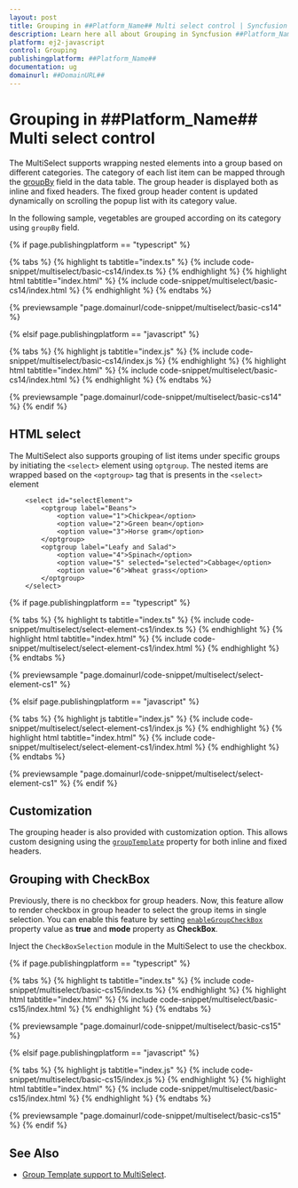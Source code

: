 ```yaml
---
layout: post
title: Grouping in ##Platform_Name## Multi select control | Syncfusion
description: Learn here all about Grouping in Syncfusion ##Platform_Name## Multi select control of Syncfusion Essential JS 2 and more.
platform: ej2-javascript
control: Grouping 
publishingplatform: ##Platform_Name##
documentation: ug
domainurl: ##DomainURL##
---
```


# Grouping in ##Platform_Name## Multi select control

The MultiSelect supports wrapping nested elements into a group based on different categories. The category of each list item can be mapped through the [groupBy](../api/multi-select/#fields) field in the data table. The group header is displayed both as inline and fixed headers. The fixed group header content is updated dynamically on scrolling the popup list with its category value.

In the following sample, vegetables are grouped according on its category using `groupBy` field.

{% if page.publishingplatform == "typescript" %}

 {% tabs %}
{% highlight ts tabtitle="index.ts" %}
{% include code-snippet/multiselect/basic-cs14/index.ts %}
{% endhighlight %}
{% highlight html tabtitle="index.html" %}
{% include code-snippet/multiselect/basic-cs14/index.html %}
{% endhighlight %}
{% endtabs %}
        
{% previewsample "page.domainurl/code-snippet/multiselect/basic-cs14" %}

{% elsif page.publishingplatform == "javascript" %}

{% tabs %}
{% highlight js tabtitle="index.js" %}
{% include code-snippet/multiselect/basic-cs14/index.js %}
{% endhighlight %}
{% highlight html tabtitle="index.html" %}
{% include code-snippet/multiselect/basic-cs14/index.html %}
{% endhighlight %}
{% endtabs %}

{% previewsample "page.domainurl/code-snippet/multiselect/basic-cs14" %}
{% endif %}

## HTML select

The MultiSelect also supports grouping of list items under specific groups by initiating the `<select>` element using  `optgroup`. The nested items are wrapped based on the `<optgroup>` tag that is presents in the `<select>` element

```
    <select id="selectElement">
        <optgroup label="Beans">
            <option value="1">Chickpea</option>
            <option value="2">Green bean</option>
            <option value="3">Horse gram</option>
        </optgroup>
        <optgroup label="Leafy and Salad">
            <option value="4">Spinach</option>
            <option value="5" selected="selected">Cabbage</option>
            <option value="6">Wheat grass</option>
        </optgroup>
    </select>
```

{% if page.publishingplatform == "typescript" %}

 {% tabs %}
{% highlight ts tabtitle="index.ts" %}
{% include code-snippet/multiselect/select-element-cs1/index.ts %}
{% endhighlight %}
{% highlight html tabtitle="index.html" %}
{% include code-snippet/multiselect/select-element-cs1/index.html %}
{% endhighlight %}
{% endtabs %}
        
{% previewsample "page.domainurl/code-snippet/multiselect/select-element-cs1" %}

{% elsif page.publishingplatform == "javascript" %}

{% tabs %}
{% highlight js tabtitle="index.js" %}
{% include code-snippet/multiselect/select-element-cs1/index.js %}
{% endhighlight %}
{% highlight html tabtitle="index.html" %}
{% include code-snippet/multiselect/select-element-cs1/index.html %}
{% endhighlight %}
{% endtabs %}

{% previewsample "page.domainurl/code-snippet/multiselect/select-element-cs1" %}
{% endif %}

## Customization

The grouping header is also provided with customization option. This allows custom designing using the [`groupTemplate`](../api/multi-select/#grouptemplate) property for both inline and fixed headers.

## Grouping with CheckBox

Previously, there is no checkbox for group headers. Now, this feature allow to render checkbox in group header to select the group items in single selection. You can enable this feature by setting [`enableGroupCheckBox`](../api/multi-select/#enablegroupcheckbox) property value as **true** and **mode** property as **CheckBox**.

Inject the `CheckBoxSelection` module in the MultiSelect to use the checkbox.

{% if page.publishingplatform == "typescript" %}

 {% tabs %}
{% highlight ts tabtitle="index.ts" %}
{% include code-snippet/multiselect/basic-cs15/index.ts %}
{% endhighlight %}
{% highlight html tabtitle="index.html" %}
{% include code-snippet/multiselect/basic-cs15/index.html %}
{% endhighlight %}
{% endtabs %}
        
{% previewsample "page.domainurl/code-snippet/multiselect/basic-cs15" %}

{% elsif page.publishingplatform == "javascript" %}

{% tabs %}
{% highlight js tabtitle="index.js" %}
{% include code-snippet/multiselect/basic-cs15/index.js %}
{% endhighlight %}
{% highlight html tabtitle="index.html" %}
{% include code-snippet/multiselect/basic-cs15/index.html %}
{% endhighlight %}
{% endtabs %}

{% previewsample "page.domainurl/code-snippet/multiselect/basic-cs15" %}
{% endif %}

## See Also

* [Group Template support to MultiSelect](./templates/#group-template).